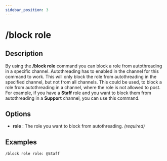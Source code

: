 ```yaml
---
sidebar_position: 3
---
```


# /block role

## Description
By using the **/block role** command you can block a role from autothreading in a specific channel. Autothreading has to enabled in the channel for this command to work. This will only block the role from autothreading in the specified channel, but not from all channels. This could be used, to block a role from autothreading in a channel, where the role is not allowed to post. For example, if you have a **Staff** role and you want to block them from autothreading in a **Support** channel, you can use this command.
## Options
- **role** : The role you want to block from autothreading. *(required)*

## Examples
```bash
/block role role: @Staff
```